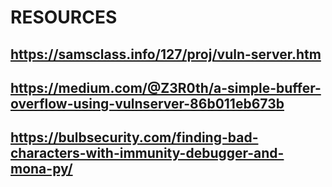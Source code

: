 # RESOURCES

## https://samsclass.info/127/proj/vuln-server.htm	
## https://medium.com/@Z3R0th/a-simple-buffer-overflow-using-vulnserver-86b011eb673b
## https://bulbsecurity.com/finding-bad-characters-with-immunity-debugger-and-mona-py/
